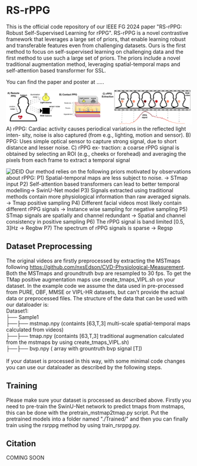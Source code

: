# RS-rPPG
This is the official code repository of our IEEE FG 2024 paper "RS-rPPG: Robust Self-Supervised Learning for rPPG". RS-rPPG is  a novel contrastive framework that leverages a large set of priors, that enable learning robust and transferable features even from challenging datasets. Ours is the first method to focus on self-supervised learning on challenging data and the first method to use such a large set of priors. The priors include a novel traditional augmentation method, leveraging spatial-temporal maps and self-attention based transformer for SSL.


You can find the paper and poster at .....


![RPPGVIS](rppgvis.png)
A) rPPG: Cardiac activity causes periodical variations in the reflected light inten-
sity, noise is also captured (from e.g., lighting, motion and sensor). B) PPG: Uses simple
optical sensor to capture strong signal, due to short distance and lesser noise. C) rPPG ex-
traction: a coarse rPPG signal is obtained by selecting an ROI (e.g., cheeks or forehead) and
averaging the pixels from each frame to extract a temporal signal


![DEID](rsrppg_mainfig.png)
Our method relies on the following priors motivated by observations about rPPG:
P1) Spatial-temporal maps are less subject to noise.​ -> STmap input
P2) Self-attention based transformers can lead to better temporal modelling​ -> SwinU-Net model
P3) Signals extracted using traditional methods contain more physiological information than raw averaged signals.​ -> Tmap positive sampling
P4) Different facial videos most likely contain different rPPG signals​ -> Instance wise sampling for negative sampling
P5) STmap signals are spatially and channel redundant​ -> Spatial and channel consistency in positive sampling
P6) The rPPG signal is band limited [0.5, 3]Hz​ -> Regbw
P7) The spectrum of rPPG signals is sparse -> Regsp

## Dataset Preprocessing

The original videos are firstly preprocessed by extracting the MSTmaps following https://github.com/nxsEdson/CVD-Physiological-Measurement. Both the MSTmaps and groundtruth bvp are resampled to 30 fps. To get the TMap positive augmentation maps use create_tmaps_VIPL.sh on your dataset. In the example code we assume the data used in pre-processed from PURE, OBF, MMSE or VIPL-HR datasets, but can't provide the actual data or preprocessed files. The structure of the data that can be used with our dataloader is: <br>
Dataset1: <br>
├── Sample1  <br>
├──├── mstmap.npy (containts [63,T,3] multi-scale spatial-temporal maps calculated from videos) <br>
├──├── tmap.npy (containts [63,T,3] traditional augmenation calculated from the mstmaps by using create_tmaps_VIPL.sh) <br>
├──├── bvp.npy ( array with grountruth bvp signal [T]) <br>
<br>
If your dataset is processed in this way, with some minimal code changes you can use our dataloader as described by the following steps.

## Training
Please make sure your dataset is processed as described above. Firstly you need to pre-train the SwinU-Net network to predict tmaps from mstmaps, this can be done with the pretrain_mstmap2tmap.py script. Put the pretrained models into a folder named "./Trained/" and then you can finally train using the rsrppg method by using train_rsrppg.py.

## Citation
COMING SOON
